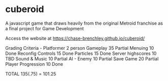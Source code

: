 # cuberoid
A javascript game that draws heavily from the original Metroid franchise as a final project for Game Development

Access the website at https://chase-brenchley.github.io/cuberoid/

Grading Criteria - Platformer 2 person
Gameplay            35      Partial
Menuing             10      Done
Reconfig Controls   15      Done
Particles           15      Done
Server highscores   10      TBD
Sound & Music       10      Partial
AI - Enemy          10      Partial 
Save Game           20      Partial
Player Progression  10      Done

TOTAL               135(.75) =  101.25   